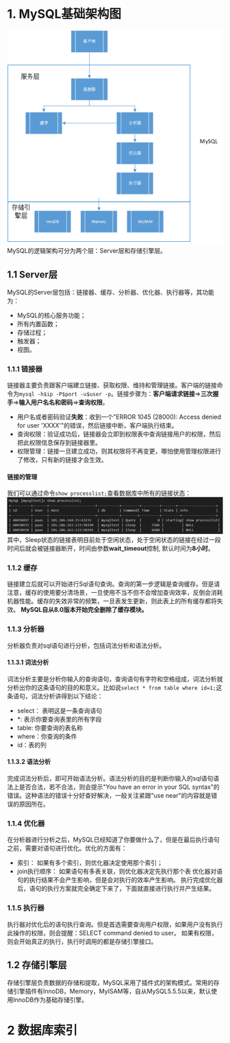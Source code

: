 # 1. MySQL基础架构图
![MySQL基础架构图](../images/mysql逻辑架构.png)
MySQL的逻辑架构可分为两个层：Server层和存储引擎层。

## 1.1 Server层
MySQL的Server层包括：链接器、缓存、分析器、优化器、执行器等，其功能为：
- MySQL的核心服务功能；
- 所有内置函数；
- 存储过程；
- 触发器；
- 视图。

### 1.1.1 链接器
链接器主要负责跟客户端建立链接、获取权限、维持和管理链接。客户端的链接命令为```mysql -h$ip -P$port -u$user -p```。链接步骤为：**客户端请求链接**=>**三次握手**=>**输入用户名名和密码**=>**查询权限**。

- 用户名或者密码验证**失败**：收到一个"ERROR 1045 (28000): Access denied for user 'XXXX'"的错误，然后链接中断，客户端执行结束。
- 查询权限：验证成功后，链接器会立即到权限表中查询链接用户的权限，然后把此权限信息保存到链接器里。
- 权限管理：链接一旦建立成功，则其权限将不再变更，哪怕使用管理权限进行了修改，只有新的链接才会生效。

#### 链接的管理
我们可以通过命令```show processlist;```查看数据库中所有的链接状态：
![showProcessList](../images/showProcessList.png)
其中，Sleep状态的链接表明目前处于空闲状态，处于空闲状态的链接在经过一段时间后就会被链接器断开，时间由参数**wait_timeout**控制, 默认时间为**8小时**。

### 1.1.2 缓存
链接建立后就可以开始进行Sql语句查询。查询的第一步逻辑是查询缓存。但是请注意，缓存的使用要分清场景，一旦使用不当不但不会增加查询效率，反倒会消耗机器性能。缓存的失效非常的频繁，一旦表发生更新，则此表上的所有缓存都将失效。
**MySQL自从8.0版本开始完全删除了缓存模块。**

### 1.1.3 分析器
分析器负责对sql语句进行分析，包括词法分析和语法分析。

#### 1.1.3.1 词法分析
词法分析主要是分析你输入的查询语句，查询语句有字符和空格组成，词法分析就分析出你的这条语句的目的和意义。比如说```select * from table where id=1;```这条语句，词法分析讲得到以下结论：
- select： 表明这是一条查询语句
- *: 表示你要查询表里的所有字段
- table: 你要查询的表名称
- where：你查询的条件
- id：表的列

#### 1.1.3.2 语法分析
完成词法分析后，即可开始语法分析。语法分析的目的是判断你输入的sql语句语法上是否合法，若不合法，则会提示"You have an error in your SQL syntax"的错误。这种语法的错误十分好查好解决，一般关注紧跟"use near"的内容就是错误的原因所在。

### 1.1.4 优化器
在分析器进行分析之后，MySQL已经知道了你要做什么了，但是在最后执行语句之前，需要对语句进行优化。优化的方面有：
- 索引： 如果有多个索引，则优化器决定使用那个索引；
- join执行顺序： 如果语句有多表关联，则优化器决定先执行那个表
优化器对语句的执行结果不会产生影响，但是会对执行的效率产生影响。
执行完成优化器后，语句的执行方案就完全确定下来了，下面就直接进行执行并产生结果。

### 1.1.5 执行器
执行器对优化后的语句执行查询。但是首选需要查询用户权限，如果用户没有执行此操作的权限，则会提醒：SELECT command denied to user。
如果有权限，则会开始真正的执行，执行时调用的都是存储引擎接口。

## 1.2 存储引擎层
存储引擎层负责数据的存储和提取，MySQL采用了插件式的架构模式。常用的存储引擎插件有InnoDB，Memory，MyISAM等，自从MySQL5.5.5以来，默认使用InnoDB作为基础存储引擎。

# 2 数据库索引
